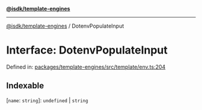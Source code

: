 [**@isdk/template-engines**](../README.md)

***

[@isdk/template-engines](../globals.md) / DotenvPopulateInput

# Interface: DotenvPopulateInput

Defined in: [packages/template-engines/src/template/env.ts:204](https://github.com/isdk/template-engines.js/blob/0980ec51236148c4fd76db6d69dc25b1172476d4/src/template/env.ts#L204)

## Indexable

\[`name`: `string`\]: `undefined` \| `string`
